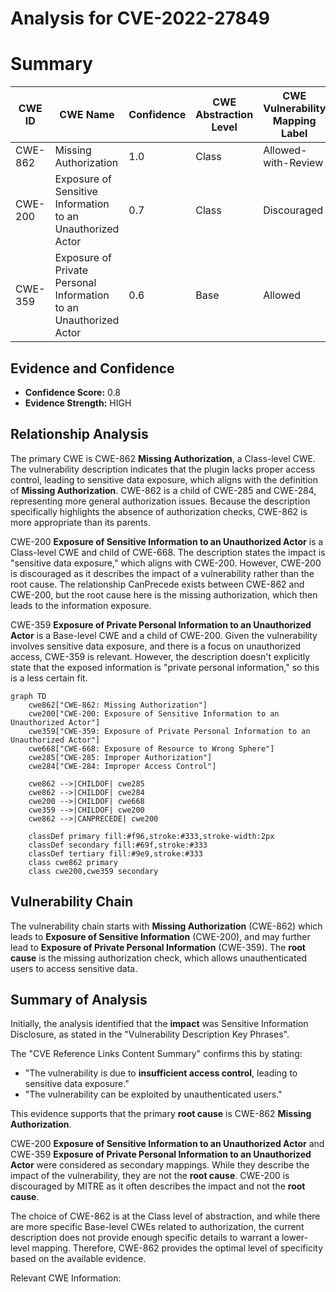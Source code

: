 # Analysis for CVE-2022-27849

# Summary
| CWE ID | CWE Name | Confidence | CWE Abstraction Level | CWE Vulnerability Mapping Label | CWE-Vulnerability Mapping Notes |
|---|---|---|---|---|---|
| CWE-862 | Missing Authorization | 1.0 | Class | Allowed-with-Review | Primary CWE |
| CWE-200 | Exposure of Sensitive Information to an Unauthorized Actor | 0.7 | Class | Discouraged | Secondary Candidate |
| CWE-359 | Exposure of Private Personal Information to an Unauthorized Actor | 0.6 | Base | Allowed | Secondary Candidate |

## Evidence and Confidence

*   **Confidence Score:** 0.8
*   **Evidence Strength:** HIGH

## Relationship Analysis
The primary CWE is CWE-862 **Missing Authorization**, a Class-level CWE. The vulnerability description indicates that the plugin lacks proper access control, leading to sensitive data exposure, which aligns with the definition of **Missing Authorization**. CWE-862 is a child of CWE-285 and CWE-284, representing more general authorization issues. Because the description specifically highlights the absence of authorization checks, CWE-862 is more appropriate than its parents.

CWE-200 **Exposure of Sensitive Information to an Unauthorized Actor** is a Class-level CWE and child of CWE-668. The description states the impact is "sensitive data exposure," which aligns with CWE-200. However, CWE-200 is discouraged as it describes the impact of a vulnerability rather than the root cause. The relationship CanPrecede exists between CWE-862 and CWE-200, but the root cause here is the missing authorization, which then leads to the information exposure.

CWE-359 **Exposure of Private Personal Information to an Unauthorized Actor** is a Base-level CWE and a child of CWE-200. Given the vulnerability involves sensitive data exposure, and there is a focus on unauthorized access, CWE-359 is relevant. However, the description doesn't explicitly state that the exposed information is "private personal information," so this is a less certain fit.

```mermaid
graph TD
    cwe862["CWE-862: Missing Authorization"]
    cwe200["CWE-200: Exposure of Sensitive Information to an Unauthorized Actor"]
    cwe359["CWE-359: Exposure of Private Personal Information to an Unauthorized Actor"]
    cwe668["CWE-668: Exposure of Resource to Wrong Sphere"]
    cwe285["CWE-285: Improper Authorization"]
    cwe284["CWE-284: Improper Access Control"]

    cwe862 -->|CHILDOF| cwe285
    cwe862 -->|CHILDOF| cwe284
    cwe200 -->|CHILDOF| cwe668
    cwe359 -->|CHILDOF| cwe200
    cwe862 -->|CANPRECEDE| cwe200

    classDef primary fill:#f96,stroke:#333,stroke-width:2px
    classDef secondary fill:#69f,stroke:#333
    classDef tertiary fill:#9e9,stroke:#333
    class cwe862 primary
    class cwe200,cwe359 secondary
```

## Vulnerability Chain
The vulnerability chain starts with **Missing Authorization** (CWE-862) which leads to **Exposure of Sensitive Information** (CWE-200), and may further lead to **Exposure of Private Personal Information** (CWE-359). The **root cause** is the missing authorization check, which allows unauthenticated users to access sensitive data.

## Summary of Analysis
Initially, the analysis identified that the **impact** was Sensitive Information Disclosure, as stated in the "Vulnerability Description Key Phrases".

The "CVE Reference Links Content Summary" confirms this by stating:
*   "The vulnerability is due to **insufficient access control**, leading to sensitive data exposure."
*   "The vulnerability can be exploited by unauthenticated users."

This evidence supports that the primary **root cause** is CWE-862 **Missing Authorization**.

CWE-200 **Exposure of Sensitive Information to an Unauthorized Actor** and CWE-359 **Exposure of Private Personal Information to an Unauthorized Actor** were considered as secondary mappings. While they describe the impact of the vulnerability, they are not the **root cause**. CWE-200 is discouraged by MITRE as it often describes the impact and not the **root cause**.

The choice of CWE-862 is at the Class level of abstraction, and while there are more specific Base-level CWEs related to authorization, the current description does not provide enough specific details to warrant a lower-level mapping. Therefore, CWE-862 provides the optimal level of specificity based on the available evidence.

Relevant CWE Information: